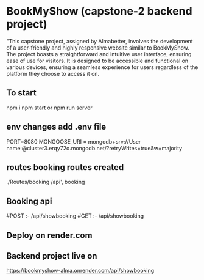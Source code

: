 # BookMyShow (capstone-2 backend project) 
"This capstone project, assigned by Almabetter, involves the development of a user-friendly and highly responsive website similar to BookMyShow. 
 The project boasts a straightforward and intuitive user interface, ensuring ease of use for visitors. It is designed to be accessible and functional on various devices,
 ensuring a seamless experience for users regardless of the platform they choose to access it on.
 ## To start 
 npm i
 npm start or npm run server 
 ## env changes add .env file
 PORT=8080 
 MONGOOSE_URI = mongodb+srv://User name:<password>@cluster3.erqy72o.mongodb.net/?retryWrites=true&w=majority
 ## routes booking routes created
./Routes/booking
/api', booking

## Booking api
#POST :- /api/showbooking
#GET  :- /api/showbooking

## Deploy on render.com
## Backend project live on
https://bookmyshow-alma.onrender.com/api/showbooking



